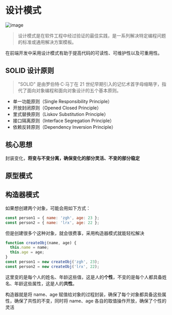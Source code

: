 # 设计模式

![image](https://zghimg.oss-cn-beijing.aliyuncs.com/blog/1666418201.png)

> 设计模式是在软件工程中经过验证的最佳实践，是一系列解决特定编程问题的标准或通用解决方案模板。

在前端开发中采用设计模式有助于提高代码的可读性、可维护性以及可重用性。

## SOLID 设计原则

> "SOLID" 是由罗伯特·C·马丁在 21 世纪早期引入的记忆术首字母缩略字，指代了面向对象编程和面向对象设计的五个基本原则。

- 单一功能原则（Single Responsibility Principle）
- 开放封闭原则（Opened Closed Principle）
- 里式替换原则（Liskov Substitution Principle）
- 接口隔离原则（Interface Segregation Principle）
- 依赖反转原则（Dependency Inversion Principle）

## 核心思想

封装变化，**将变与不变分离，确保变化的部分灵活、不变的部分稳定**

## 原型模式

## 构造器模式

如果想创建两个对象，可能会用如下方式：

```js
const person1 = { name: 'zgh', age: 23 };
const person2 = { name: 'lrx', age: 22 };
```

但是创建很多个这种对象，就会很费事，采用构造器模式就能轻松解决

```js
function createObj(name, age) {
  this.name = name;
  this.age = age;
}
const person1 = new createObj('zgh', 23);
const person2 = new createObj('lrx', 22);
```

这里变的是每个人的姓名、年龄这些值，这是人的**个性**，不变的是每个人都具备姓名、年龄这些属性，这是人的**共性**。

构造器就是将 name、age 赋值给对象的过程封装，确保了每个对象都具备这些属性，确保了共性的不变，同时将 name、age 各自的取值操作开放，确保了个性的灵活
